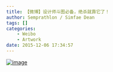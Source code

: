 ```yaml
---
title: 【微博】设计师斗图必备，绝杀就靠它了！
author: Semprathlon / Simfae Dean
tags: []
categories:
	- Weibo
	- Artwork
date: 2015-12-06 17:34:57
---
```

<a href="/blog/uploads/2015/12/wpid-img-4adbdd4abbcb460884988a4f8b4e0017.jpg"><img title="img-4adbdd4abbcb460884988a4f8b4e0017.jpg" class="alignnone size-full"  alt="image" src="/blog/uploads/2015/12/wpid-img-4adbdd4abbcb460884988a4f8b4e0017.jpg" /></a>